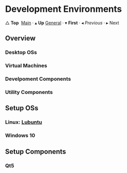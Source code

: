 # Development Environments

&bigtriangleup; **Top**  [Main](../Main.md) &CenterDot; &blacktriangle; **Up** [General](../General.md) &CenterDot; &blacktriangledown; **First**  &CenterDot; &blacktriangleleft; _Previous_ &CenterDot; &blacktriangleright; Next 

## Overview

### Desktop OSs

### Virtual Machines

### Develpoment Components


### Utility Components

## Setup OSs

### Linux: [Lubuntu](./LubuntuSetup.md)

### Windows 10

## Setup Components

### Qt5









